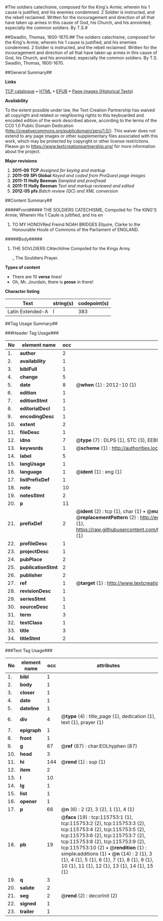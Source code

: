 #The soldiers catechisme, composed for the King's Armie; wherein his 1 cause is justified, and his enemies condemned. 2 Soldier is instructed, and the rebell reclaimed. Written for the incouragement and direction of all that have taken up armes in this cause of God, his Church, and his annointed; especially the common soldiers. By T.S.#

##Swadlin, Thomas, 1600-1670.##
The soldiers catechisme, composed for the King's Armie; wherein his 1 cause is justified, and his enemies condemned. 2 Soldier is instructed, and the rebell reclaimed. Written for the incouragement and direction of all that have taken up armes in this cause of God, his Church, and his annointed; especially the common soldiers. By T.S.
Swadlin, Thomas, 1600-1670.

##General Summary##

**Links**

[TCP catalogue](http://www.ota.ox.ac.uk/tcp/)  • 
[HTML](http://tei.it.ox.ac.uk/tcp/Texts-HTML/free/A94/A94138.html)  • 
[EPUB](http://tei.it.ox.ac.uk/tcp/Texts-EPUB/free/A94/A94138.epub) • 
[Page images (Historical Texts)](https://historicaltexts.jisc.ac.uk/eebo-99863549e)

**Availability**

To the extent possible under law, the Text Creation Partnership has waived all copyright and related or neighboring rights to this keyboarded and encoded edition of the work described above, according to the terms of the CC0 1.0 Public Domain Dedication (http://creativecommons.org/publicdomain/zero/1.0/). This waiver does not extend to any page images or other supplementary files associated with this work, which may be protected by copyright or other license restrictions. Please go to https://www.textcreationpartnership.org/ for more information about the project.

**Major revisions**

1. __2011-09__ __TCP__ *Assigned for keying and markup*
1. __2011-09__ __SPi Global__ *Keyed and coded from ProQuest page images*
1. __2011-11__ __Holly Beeman__ *Sampled and proofread*
1. __2011-11__ __Holly Beeman__ *Text and markup reviewed and edited*
1. __2012-05__ __pfs__ *Batch review (QC) and XML conversion*

##Content Summary##

#####Front#####
THE SOLDIERS CATECHISME, Compoſed for The KING'S Armie; Wherein His
1 Cauſe is juſtified, and his en
1. TO MY HONOVRed Freind NOAH BRIDGES Eſquire, Clarke to the Honourable Houſe of Commons of the Parliament of ENGLAND.

#####Body#####

1. THE SOVLDIERS CAtechiſme Compoſed for the Kings Army.

    _ The Souldiers Prayer.

**Types of content**

  * There are 10 **verse** lines!
  * Oh, Mr. Jourdain, there is **prose** in there!

**Character listing**


|Text|string(s)|codepoint(s)|
|---|---|---|
|Latin Extended-A|ſ|383|

##Tag Usage Summary##

###Header Tag Usage###

|No|element name|occ|attributes|
|---|---|---|---|
|1.|__author__|2||
|2.|__availability__|1||
|3.|__biblFull__|1||
|4.|__change__|5||
|5.|__date__|8| @__when__ (1) : 2012-10 (1)|
|6.|__edition__|1||
|7.|__editionStmt__|1||
|8.|__editorialDecl__|1||
|9.|__encodingDesc__|1||
|10.|__extent__|2||
|11.|__fileDesc__|1||
|12.|__idno__|7| @__type__ (7) : DLPS (1), STC (3), EEBO-CITATION (1), PROQUEST (1), VID (1)|
|13.|__keywords__|1| @__scheme__ (1) : http://authorities.loc.gov/ (1)|
|14.|__label__|5||
|15.|__langUsage__|1||
|16.|__language__|1| @__ident__ (1) : eng (1)|
|17.|__listPrefixDef__|1||
|18.|__note__|10||
|19.|__notesStmt__|2||
|20.|__p__|11||
|21.|__prefixDef__|2| @__ident__ (2) : tcp (1), char (1)  •  @__matchPattern__ (2) : ([0-9\-]+):([0-9IVX]+) (1), (.+) (1)  •  @__replacementPattern__ (2) : http://eebo.chadwyck.com/downloadtiff?vid=$1&page=$2 (1), https://raw.githubusercontent.com/textcreationpartnership/Texts/master/tcpchars.xml#$1 (1)|
|22.|__profileDesc__|1||
|23.|__projectDesc__|1||
|24.|__pubPlace__|2||
|25.|__publicationStmt__|2||
|26.|__publisher__|2||
|27.|__ref__|1| @__target__ (1) : http://www.textcreationpartnership.org/docs/. (1)|
|28.|__revisionDesc__|1||
|29.|__seriesStmt__|1||
|30.|__sourceDesc__|1||
|31.|__term__|3||
|32.|__textClass__|1||
|33.|__title__|3||
|34.|__titleStmt__|2||


###Text Tag Usage###

|No|element name|occ|attributes|
|---|---|---|---|
|1.|__bibl__|1||
|2.|__body__|1||
|3.|__closer__|1||
|4.|__date__|1||
|5.|__dateline__|1||
|6.|__div__|4| @__type__ (4) : title_page (1), dedication (1), text (1), prayer (1)|
|7.|__epigraph__|1||
|8.|__front__|1||
|9.|__g__|87| @__ref__ (87) : char:EOLhyphen (87)|
|10.|__head__|3||
|11.|__hi__|144| @__rend__ (1) : sup (1)|
|12.|__item__|2||
|13.|__l__|10||
|14.|__lg__|1||
|15.|__list__|1||
|16.|__opener__|1||
|17.|__p__|66| @__n__ (6) : 2 (2), 3 (2), 1 (1), 4 (1)|
|18.|__pb__|19| @__facs__ (19) : tcp:115753:1 (1), tcp:115753:2 (2), tcp:115753:3 (2), tcp:115753:4 (2), tcp:115753:5 (2), tcp:115753:6 (2), tcp:115753:7 (2), tcp:115753:8 (2), tcp:115753:9 (2), tcp:115753:10 (2)  •  @__rendition__ (1) : simple:additions (1)  •  @__n__ (14) : 2 (1), 3 (1), 4 (1), 5 (1), 6 (1), 7 (1), 8 (1), 9 (1), 10 (1), 11 (1), 12 (1), 13 (1), 14 (1), 15 (1)|
|19.|__q__|3||
|20.|__salute__|2||
|21.|__seg__|2| @__rend__ (2) : decorInit (2)|
|22.|__signed__|1||
|23.|__trailer__|1||
